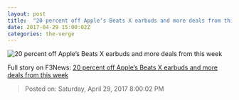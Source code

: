 ```yaml
---
layout: post
title:  "20 percent off Apple’s Beats X earbuds and more deals from this week"
date: 2017-04-29 15:00:02Z
categories: the-verge
---
```


![20 percent off Apple’s Beats X earbuds and more deals from this week](https://cdn0.vox-cdn.com/thumbor/anObdZe_6b_7NANZ7x9FGcjG_2E=/0x0:2400x1350/1600x900/cdn0.vox-cdn.com/uploads/chorus_image/image/54521053/DSCF1066.0.0__1_.1493470523.jpg)




Full story on F3News: [20 percent off Apple’s Beats X earbuds and more deals from this week](http://www.f3nws.com/n/xpqdSC)

> Posted on: Saturday, April 29, 2017 8:00:02 PM
